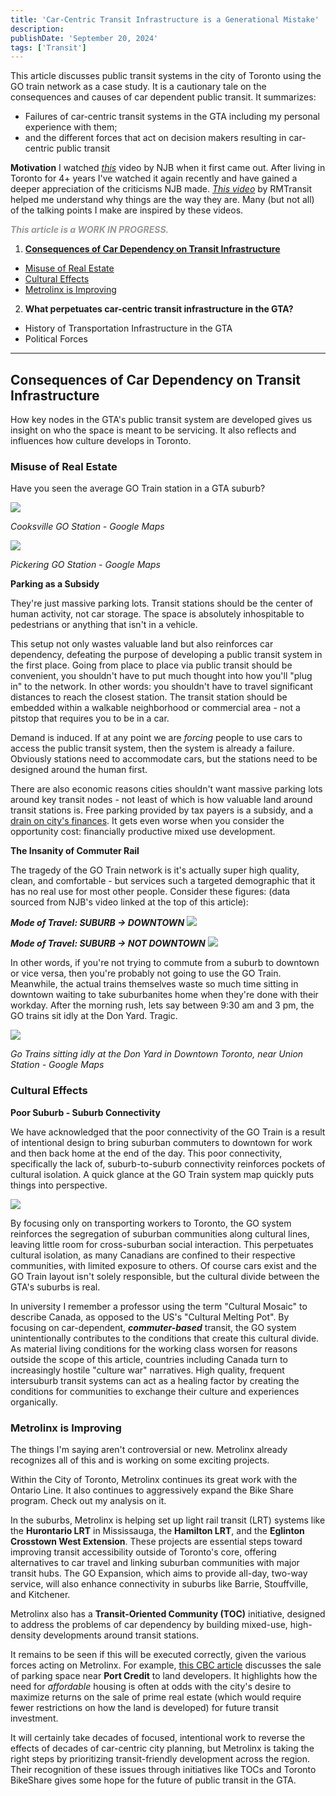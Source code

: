 ```yaml
---
title: 'Car-Centric Transit Infrastructure is a Generational Mistake'
description:
publishDate: 'September 20, 2024'
tags: ['Transit']
---
```


This article discusses public transit systems in the city of Toronto using the GO train network as a case study. It is a cautionary tale on the consequences and causes of car dependent public transit. It summarizes:
- Failures of car-centric transit systems in the GTA including my personal experience with them;
- and the different forces that act on decision makers resulting in car-centric public transit
  
**Motivation** 
I watched *[this](https://www.youtube.com/watch?v=vxWjtpzCIfA&t=379s )* video by NJB when it first came out. After living in Toronto for 4+ years I've watched it again recently and have gained a deeper appreciation of the criticisms NJB made. *[This video](https://www.youtube.com/watch?v=cGG4c7-bAAE)* by RMTransit helped me understand why things are the way they are. Many (but not all) of the talking points I make are inspired by these videos.

<b><i style="color: #999999">
This article is a WORK IN PROGRESS.
</i></b>

1. [**Consequences of Car Dependency on Transit Infrastructure**](#consequences-of-car-dependency-on-transit-infrastructure)
<ul>
    <li><a href="#misuse-of-real-estate">Misuse of Real Estate</a></li>
    <li><a href="#cultural-effects">Cultural Effects</a></li>
    <li><a href="#metrolinx-is-improving">Metrolinx is Improving</a></li>
</ul>

2. **What perpetuates car-centric transit infrastructure in the GTA?**
<ul>
  <li>History of Transportation Infrastructure in the GTA</li>
  <li>Political Forces</li>
</ul>

---
## **Consequences of Car Dependency on Transit Infrastructure**

How key nodes in the GTA's public transit system are developed gives us insight on who the space is meant to be servicing. It also reflects and influences how culture develops in Toronto. 

### **Misuse of Real Estate**

Have you seen the average GO Train station in a GTA suburb?

<img src="/assets/Inhospitable.png">

*Cooksville GO Station - Google Maps*

<img src="/assets/PickeringGO.png">

*Pickering GO Station - Google Maps*

**Parking as a Subsidy**

They're just massive parking lots. Transit stations should be the center of human activity, not car storage. The space is absolutely inhospitable to pedestrians or anything that isn't in a vehicle.

This setup not only wastes valuable land but also reinforces car dependency, defeating the purpose of developing a public transit system in the first place. Going from place to place via public transit should be convenient, you shouldn't have to put much thought into how you'll "plug in" to the network. In other words: you shouldn't have to travel significant distances to reach the closest station. The transit station should be embedded within a walkable neighborhood or commercial area - not a pitstop that requires you to be in a car. 

Demand is induced. If at any point we are *forcing* people to use cars to access the public transit system, then the system is already a failure. Obviously stations need to accommodate cars, but the stations need to be designed around the human first.

There are also economic reasons cities shouldn't want massive parking lots around key transit nodes - not least of which is how valuable land around transit stations is. Free parking provided by tax payers is a subsidy, and a [drain on city's finances](https://www.youtube.com/watch?v=7IsMeKl-Sv0). It gets even worse when you consider the opportunity cost: financially productive mixed use development.

**The Insanity of Commuter Rail**

The tragedy of the GO Train network is it's actually super high quality, clean, and comfortable - but services such a targeted demographic that it has no real use for most other people. Consider these figures: (data sourced from NJB's video linked at the top of this article):

***Mode of Travel: SUBURB -> DOWNTOWN***
<img src="/assets/SuburbToronto.png">

***Mode of Travel: SUBURB -> NOT DOWNTOWN***
<img src="/assets/SuburbSuburb.png">

In other words, if you're not trying to commute from a suburb to downtown or vice versa, then you're probably not going to use the GO Train. Meanwhile, the actual trains themselves waste so much time sitting in downtown waiting to take suburbanites home when they're done with their workday. After the morning rush, lets say between 9:30 am and 3 pm, the GO trains sit idly at the Don Yard. Tragic.

<img src="/assets/DonYard.png">

*Go Trains sitting idly at the Don Yard in Downtown Toronto, near Union Station - Google Maps*

### **Cultural Effects**

**Poor Suburb - Suburb Connectivity**

We have acknowledged that the poor connectivity of the GO Train is a result of intentional design to bring suburban commuters to downtown for work and then back home at the end of the day. This poor connectivity, specifically the lack of, suburb-to-suburb connectivity reinforces pockets of cultural isolation. A quick glance at the GO Train system map quickly puts things into perspective.

<img src="/assets/system-map.png">

By focusing only on transporting workers to Toronto, the GO system reinforces the segregation of suburban communities along cultural lines, leaving little room for cross-suburban social interaction. This perpetuates cultural isolation, as many Canadians are confined to their respective communities, with limited exposure to others. Of course cars exist and the GO Train layout isn't solely responsible, but the cultural divide between the GTA's suburbs is real.

In university I remember a professor using the term "Cultural Mosaic" to describe Canada, as opposed to the US's "Cultural Melting Pot".  By focusing on car-dependent, ***commuter-based*** transit, the GO system unintentionally contributes to the conditions that create this cultural divide. As material living conditions for the working class worsen for reasons outside the scope of this article, countries including Canada turn to increasingly hostile "culture war" narratives. High quality, frequent intersuburb transit systems can act as a healing factor by creating the conditions for communities to exchange their culture and experiences organically.

### **Metrolinx is Improving**

The things I'm saying aren't controversial or new. Metrolinx already recognizes all of this and is working on some exciting projects.

Within the City of Toronto, Metrolinx continues its great work with the Ontario Line. It also continues to aggressively expand the Bike Share program. Check out <a>my analysis on it.</a>

In the suburbs, Metrolinx is helping set up light rail transit (LRT) systems like the **Hurontario LRT** in Mississauga, the **Hamilton LRT**, and the **Eglinton Crosstown West Extension**. These projects are essential steps toward improving transit accessibility outside of Toronto's core, offering alternatives to car travel and linking suburban communities with major transit hubs. The GO Expansion, which aims to provide all-day, two-way service, will also enhance connectivity in suburbs like Barrie, Stouffville, and Kitchener.

Metrolinx also has a **Transit-Oriented Community (TOC)** initiative, designed to address the problems of car dependency by building mixed-use, high-density developments around transit stations.

It remains to be seen if this will be executed correctly, given the various forces acting on Metrolinx. For example, [this CBC article](https://www.cbc.ca/news/canada/toronto/provincial-land-transit-hub-private-developer-sale-1.6330555) discusses the sale of parking space near **Port Credit** to land developers. It highlights how the need for _affordable_ housing is often at odds with the city's desire to maximize returns on the sale of prime real estate (which would require fewer restrictions on how the land is developed) for future transit investment.

It will certainly take decades of focused, intentional work to reverse the effects of decades of car-centric city planning, but Metrolinx is taking the right steps by prioritizing transit-friendly development across the region. Their recognition of these issues through initiatives like TOCs and Toronto BikeShare gives some hope for the future of public transit in the GTA.